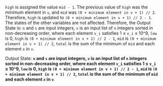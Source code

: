 `high` is assigned the value `mid - 1`. The previous value of `high` was the minimum element in `v`, and `mid` was `(0 + minimum element in v + 1) // 2`. Therefore, `high` is updated to `(0 + minimum element in v + 1) // 2 - 1`. The states of the other variables are not affected. Therefore, the Output State is: `n` and `s` are input integers, `v` is an input list of `n` integers sorted in non-decreasing order, where each element `v_i` satisfies 1 ≤ `v_i` ≤ 10^9, `low` is 0, `high` is `(0 + minimum element in v + 1) // 2 - 1`, `mid` is `(0 + minimum element in v + 1) // 2`, `total` is the sum of the minimum of `mid` and each element `x` in `v`.

Output State: **`n` and `s` are input integers, `v` is an input list of `n` integers sorted in non-decreasing order, where each element `v_i` satisfies 1 ≤ `v_i` ≤ 10^9, `low` is 0, `high` is `(0 + minimum element in v + 1) // 2 - 1`, `mid` is `(0 + minimum element in v + 1) // 2`, `total` is the sum of the minimum of `mid` and each element `x` in `v`**.